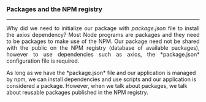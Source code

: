 ### Packages and the NPM registry

--- 
<p align = "justify">Why did we need to initialize our package with <em>package.json</em> file to install the axios dependency? Most Node programs are packages and they need to be packages to make use of the NPM. Our package need not be shared with the public on the NPM registry (database of available packages), however to use dependencies such as axios, the *package.json* configuration file is required.
</p>
As long as we have the  *package.json* file and our application is managed by npm, we can install dependencies and use scripts and our application is considered a package. However, when we talk about packages, we talk about reusable packages published in the NPM registry.

